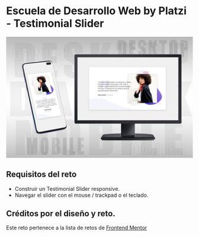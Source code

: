 # Escuela de Desarrollo Web by Platzi - Testimonial Slider

![](screenshot.jpg)

## Requisitos del reto

- Construir un Testimonial Slider responsive.
- Navegar el slider con el mouse / trackpad o el teclado.

## Créditos por el diseño y reto.

Este reto pertenece a la lista de retos de [Frontend Mentor](https://www.frontendmentor.io)
